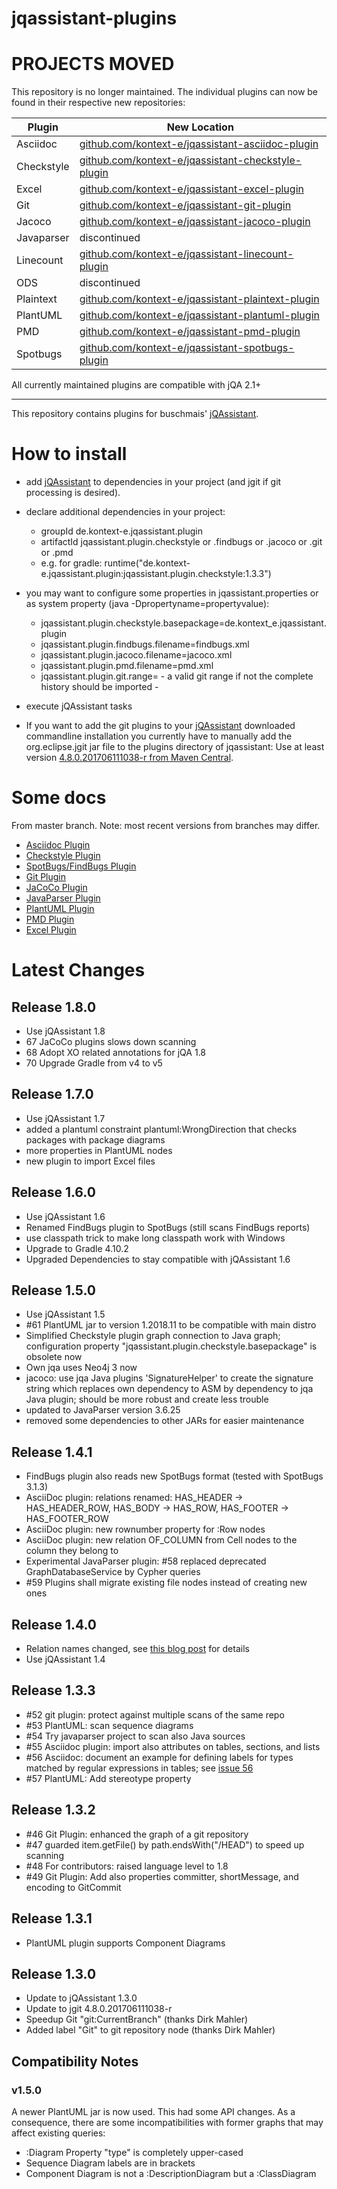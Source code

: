 jqassistant-plugins
===================

PROJECTS MOVED
===========
This repository is no longer maintained.
The individual plugins can now be found in their respective new repositories:

| Plugin     | New Location                                                                                                     |
|------------|------------------------------------------------------------------------------------------------------------------|
| Asciidoc   | [github.com/kontext-e/jqassistant-asciidoc-plugin](https://github.com/kontext-e/jqassistant-asciidoc-plugin)     |
| Checkstyle | [github.com/kontext-e/jqassistant-checkstyle-plugin](https://github.com/kontext-e/jqassistant-checkstyle-plugin) |
| Excel      | [github.com/kontext-e/jqassistant-excel-plugin](https://github.com/kontext-e/jqassistant-excel-plugin)           |
| Git        | [github.com/kontext-e/jqassistant-git-plugin](https://github.com/kontext-e/jqassistant-git-plugin)               |
| Jacoco     | [github.com/kontext-e/jqassistant-jacoco-plugin](https://github.com/kontext-e/jqassistant-jacoco-plugin)         |
| Javaparser | discontinued                                                                                                     |
| Linecount  | [github.com/kontext-e/jqassistant-linecount-plugin](https://github.com/kontext-e/jqassistant-linecount-plugin)   |
| ODS        | discontinued                                                                                                     |
| Plaintext  | [github.com/kontext-e/jqassistant-plaintext-plugin](https://github.com/kontext-e/jqassistant-plaintext-plugin)   |
| PlantUML   | [github.com/kontext-e/jqassistant-plantuml-plugin](https://github.com/kontext-e/jqassistant-plantuml-plugin)     |
| PMD        | [github.com/kontext-e/jqassistant-pmd-plugin](https://github.com/kontext-e/jqassistant-pmd-plugin)               |
| Spotbugs   | [github.com/kontext-e/jqassistant-spotbugs-plugin](https://github.com/kontext-e/jqassistant-spotbugs-plugin)     |

All currently maintained plugins are compatible with jQA 2.1+

-----------------------------------------

This repository contains plugins for buschmais' [jQAssistant](http://jqassistant.org).

How to install
==============
* add [jQAssistant](http://jqassistant.org) to dependencies in your project (and jgit if git processing is desired).

* declare additional dependencies in your project:
 
    - groupId de.kontext-e.jqassistant.plugin
    - artifactId jqassistant.plugin.checkstyle or .findbugs or .jacoco or .git or .pmd
    - e.g. for gradle:   runtime("de.kontext-e.jqassistant.plugin:jqassistant.plugin.checkstyle:1.3.3")


* you may want to configure some properties in jqassistant.properties or as system property (java -Dpropertyname=propertyvalue):

    - jqassistant.plugin.checkstyle.basepackage=de.kontext_e.jqassistant.plugin
    - jqassistant.plugin.findbugs.filename=findbugs.xml
    - jqassistant.plugin.jacoco.filename=jacoco.xml
    - jqassistant.plugin.pmd.filename=pmd.xml
    - jqassistant.plugin.git.range= - a valid git range if not the complete history should be imported -

* execute jQAssistant tasks

* If you want to add the git plugins to your [jQAssistant](http://jqassistant.org) downloaded commandline installation you currently have to
  manually add the org.eclipse.jgit jar file to the plugins directory of jqassistant: Use at least version 
  [4.8.0.201706111038-r from Maven Central](https://repo1.maven.org/maven2/org/eclipse/jgit/org.eclipse.jgit/4.8.0.201706111038-r/org.eclipse.jgit-4.8.0.201706111038-r.jar).

Some docs
=========
From master branch. Note: most recent versions from branches may differ.

* [Asciidoc Plugin](https://github.com/kontext-e/jqassistant-plugins/blob/master/asciidoc/src/main/asciidoc/asciidoc.adoc)
* [Checkstyle Plugin](https://github.com/kontext-e/jqassistant-plugins/blob/master/checkstyle/src/main/asciidoc/checkstyle.adoc)
* [SpotBugs/FindBugs Plugin](https://github.com/kontext-e/jqassistant-plugins/blob/master/spotbugs/src/main/asciidoc/spotbugs.adoc)
* [Git Plugin](https://github.com/kontext-e/jqassistant-plugins/blob/master/git/src/main/asciidoc/git.adoc)
* [JaCoCo Plugin](https://github.com/kontext-e/jqassistant-plugins/blob/master/jacoco/src/main/asciidoc/jacoco.adoc)
* [JavaParser Plugin](https://github.com/kontext-e/jqassistant-plugins/blob/master/javaparser/src/main/asciidoc/javaparser.adoc)
* [PlantUML Plugin](https://github.com/kontext-e/jqassistant-plugins/blob/master/plantuml/src/main/asciidoc/plantuml.adoc)
* [PMD Plugin](https://github.com/kontext-e/jqassistant-plugins/blob/master/pmd/src/main/asciidoc/pmd.adoc)
* [Excel Plugin](https://github.com/kontext-e/jqassistant-plugins/blob/master/excel/src/main/asciidoc/excel.adoc)

Latest Changes
==============

Release 1.8.0
-------------
* Use jQAssistant 1.8
* 67 JaCoCo plugins slows down scanning
* 68 Adopt XO related annotations for jQA 1.8
* 70 Upgrade Gradle from v4 to v5

Release 1.7.0
-------------
* Use jQAssistant 1.7
* added a plantuml constraint plantuml:WrongDirection that checks packages with package diagrams
* more properties in PlantUML nodes
* new plugin to import Excel files

Release 1.6.0
-------------
* Use jQAssistant 1.6
* Renamed FindBugs plugin to SpotBugs (still scans FindBugs reports)
* use classpath trick to make long classpath work with Windows
* Upgrade to Gradle 4.10.2
* Upgraded Dependencies to stay compatible with jQAssistant 1.6

Release 1.5.0
-------------
* Use jQAssistant 1.5
* #61 PlantUML jar to version 1.2018.11 to be compatible with main distro
* Simplified Checkstyle plugin graph connection to Java graph; configuration property "jqassistant.plugin.checkstyle.basepackage" is obsolete now
* Own jqa uses Neo4j 3 now
* jacoco: use jqa Java plugins 'SignatureHelper' to create the signature string which replaces own dependency to ASM by dependency to jqa Java plugin; should be more robust and create less trouble
* updated to JavaParser version 3.6.25
* removed some dependencies to other JARs for easier maintenance

Release 1.4.1
-------------
* FindBugs plugin also reads new SpotBugs format (tested with SpotBugs 3.1.3)
* AsciiDoc plugin: relations renamed: HAS_HEADER -> HAS_HEADER_ROW, HAS_BODY -> HAS_ROW, HAS_FOOTER -> HAS_FOOTER_ROW
* AsciiDoc plugin: new rownumber property for :Row nodes
* AsciiDoc plugin: new relation OF_COLUMN from Cell nodes to the column they belong to
* Experimental JavaParser plugin: #58 replaced deprecated GraphDatabaseService by Cypher queries
* #59 Plugins shall migrate existing file nodes instead of creating new ones

Release 1.4.0
-------------
* Relation names changed, see [this blog post](http://techblog.kontext-e.de/jqa-change-relation-names/) for details
* Use jQAssistant 1.4

Release 1.3.3
-------------
* #52 git plugin: protect against multiple scans of the same repo
* #53 PlantUML: scan sequence diagrams
* #54 Try javaparser project to scan also Java sources
* #55 Asciidoc plugin: import also attributes on tables, sections, and lists
* #56 Asciidoc: document an example for defining labels for types matched by regular expressions in tables; see [issue 56](https://github.com/kontext-e/jqassistant-plugins/issues/56)
* #57 PlantUML: Add stereotype property

Release 1.3.2
-------------
* #46 Git Plugin: enhanced the graph of a git repository
* #47 guarded item.getFile() by path.endsWith("/HEAD") to speed up scanning
* #48 For contributors: raised language level to 1.8
* #49 Git Plugin: Add also properties committer, shortMessage, and encoding to GitCommit

Release 1.3.1
-------------
* PlantUML plugin supports Component Diagrams

Release 1.3.0
-------------
* Update to jQAssistant 1.3.0
* Update to jgit 4.8.0.201706111038-r
* Speedup Git "git:CurrentBranch" (thanks Dirk Mahler)
* Added label "Git" to git repository node (thanks Dirk Mahler)


## Compatibility Notes

### v1.5.0

A newer PlantUML jar is now used. This had some API changes. As a consequence, there are some
incompatibilities with former graphs that may affect existing queries:

* :Diagram Property "type" is completely upper-cased
* Sequence Diagram labels are in brackets
* Component Diagram is not a :DescriptionDiagram but a :ClassDiagram
